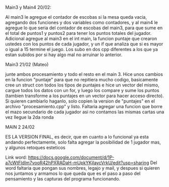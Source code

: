 Main3 y Main4 20/02:

Al main3 le agregue el contador de escobas si la mesa queda vacia, agregando dos funciones y dos variables como contadores, y al main4 le agregue lo que seria del contador de escobas del main3, para que sume en el total de puntos1 y puntos2 para tener los puntos totales del jugador.
Adicional agregue al main3 en el int main, la funcion puntaje que crearon ustedes con los puntos de cada jugador, y un if que analiza que si es mayor o igual a 15 termine el juego.
Los subo en dos cpp diferentes a los que ya estan subidos por si hay algo mal no arruinar lo anterior.


Main3 21/02 (Mateo)

junte ambos procesamiento y todo el resto en el main 3. Hice unos cambios en la funcion "puntaje" para que no repitiera mucho codigo, basicamente cree un struct con todos los tipos de puntajes e hice un vector del mismo, cargue todos los datos con un for, y luego los compare y sume los puntos (tambien transforme a los puntajes en un vector para hacer acceso directo). Si quieren cambiarlo haganlo, solo copien la version de "puntajes" en el archivo "procesamiento.cpp" y listo. Faltaria agregar una funcion que borre el mazo secundario de cada jugador asi no contamos las mismas cartas una vez llegue la 2da ronda

MAIN 2 24/02

ES LA VERSION FINAL, es decir, que en cuanto a lo funcional ya esta andando perfectamente, solo falta agregar la posibilidad de 1 jugador mas, y algunos retoques esteticos



Link word:
https://docs.google.com/document/d/1P-a7cWtFldIm7vooR42hPXRADaH-mUpkYKjIaycVrkU/edit?usp=sharing
Del word faltaria que pongan sus nombres, legajo y mail, y despues si quieren nos juntamos y armamos lo que queda que es el paso a paso del pensamiento y las capturas del programa funcionando.
